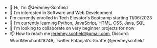 - 👋 Hi, I’m @Jeremey-Scofield
- 👀 I’m interested in Software and Web Develepment
- I'm currently enrolled in Tech Elevator's Bootcamp starting 11/06/2023
- 🌱 I’m currently learning Python, JavaScript, HTML, CSS, Java, SQL
- 💞️ I’m looking to collaborate on very beginner projects for now
- 📫 How to reach me jeremey.scofield@gmail.com, Discord: WurdMerchant#8248, Twitter Patanjali's Giraffe @jeremeyscofield

<!---
Jeremey-Scofield/Jeremey-Scofield is a ✨ special ✨ repository because its `README.md` (this file) appears on your GitHub profile.
You can click the Preview link to take a look at your changes.
--->
